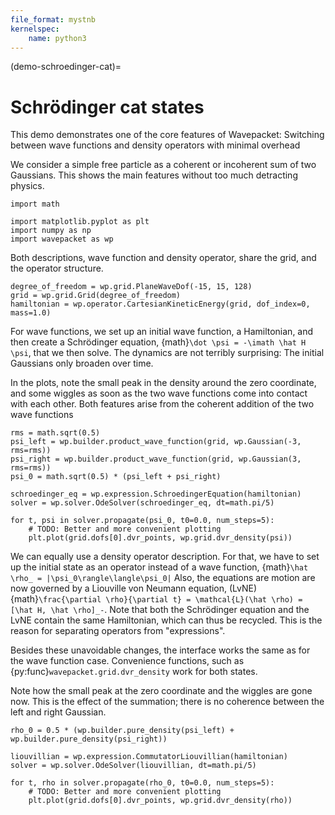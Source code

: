 ```yaml
---
file_format: mystnb
kernelspec:
    name: python3
---
```


(demo-schroedinger-cat)=
# Schrödinger cat states

This demo demonstrates one of the core features of Wavepacket:
Switching between wave functions and density operators with minimal overhead

We consider a simple free particle as a coherent or incoherent sum of two Gaussians.
This shows the main features without too much detracting physics.

```{code-cell}
import math

import matplotlib.pyplot as plt
import numpy as np
import wavepacket as wp
```

Both descriptions, wave function and density operator, share the grid, and
the operator structure.

```{code-cell}
degree_of_freedom = wp.grid.PlaneWaveDof(-15, 15, 128)
grid = wp.grid.Grid(degree_of_freedom)
hamiltonian = wp.operator.CartesianKineticEnergy(grid, dof_index=0, mass=1.0)
```

For wave functions, we set up an initial wave function,
a Hamiltonian, and then create a Schrödinger equation,
{math}`\dot \psi = -\imath \hat H \psi`, that we then solve.
The dynamics are not terribly surprising:
The initial Gaussians only broaden over time.

In the plots, note the small peak in the density around the zero coordinate,
and some wiggles as soon as the two wave functions come into contact with each other.
Both features arise from the coherent addition of the two wave functions

```{code-cell}
rms = math.sqrt(0.5)
psi_left = wp.builder.product_wave_function(grid, wp.Gaussian(-3, rms=rms))
psi_right = wp.builder.product_wave_function(grid, wp.Gaussian(3, rms=rms))
psi_0 = math.sqrt(0.5) * (psi_left + psi_right)

schroedinger_eq = wp.expression.SchroedingerEquation(hamiltonian)
solver = wp.solver.OdeSolver(schroedinger_eq, dt=math.pi/5)

for t, psi in solver.propagate(psi_0, t0=0.0, num_steps=5):
    # TODO: Better and more convenient plotting
    plt.plot(grid.dofs[0].dvr_points, wp.grid.dvr_density(psi))
```

We can equally use a density operator description.
For that, we have to set up the initial state as an operator
instead of a wave function,
{math}`\hat \rho_ = |\psi_0\rangle\langle\psi_0|`
Also, the equations are motion are now governed by a Liouville von Neumann equation, (LvNE)
{math}`\frac{\partial \rho}{\partial t} = \mathcal{L}(\hat \rho) = [\hat H, \hat \rho]_-`.
Note that both the Schrödinger equation and the LvNE contain the same
Hamiltonian, which can thus be recycled. This is the reason for separating
operators from "expressions".

Besides these unavoidable changes, the interface works the same
as for the wave function case.
Convenience functions, such as {py:func}`wavepacket.grid.dvr_density` work for both states.

Note how the small peak at the zero coordinate and the wiggles are gone now.
This is the effect of the summation;
there is no coherence between the left and right Gaussian.

```{code-cell}
rho_0 = 0.5 * (wp.builder.pure_density(psi_left) + wp.builder.pure_density(psi_right))

liouvillian = wp.expression.CommutatorLiouvillian(hamiltonian)
solver = wp.solver.OdeSolver(liouvillian, dt=math.pi/5)

for t, rho in solver.propagate(rho_0, t0=0.0, num_steps=5):
    # TODO: Better and more convenient plotting
    plt.plot(grid.dofs[0].dvr_points, wp.grid.dvr_density(rho))
```
